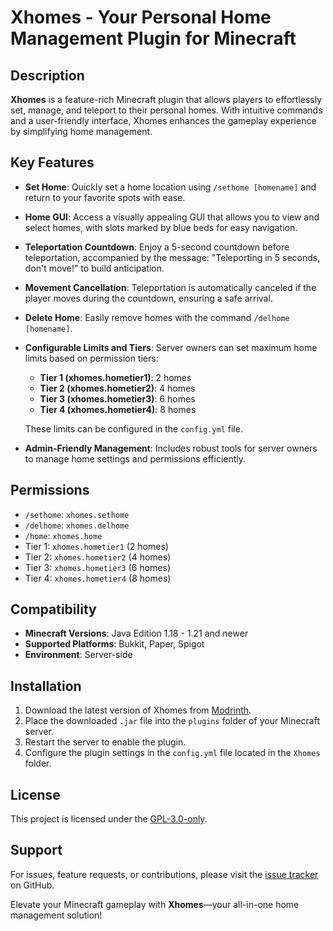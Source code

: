 # Xhomes - Your Personal Home Management Plugin for Minecraft

## Description

**Xhomes** is a feature-rich Minecraft plugin that allows players to effortlessly set, manage, and teleport to their personal homes. With intuitive commands and a user-friendly interface, Xhomes enhances the gameplay experience by simplifying home management.

## Key Features

- **Set Home**: Quickly set a home location using `/sethome [homename]` and return to your favorite spots with ease.

- **Home GUI**: Access a visually appealing GUI that allows you to view and select homes, with slots marked by blue beds for easy navigation.

- **Teleportation Countdown**: Enjoy a 5-second countdown before teleportation, accompanied by the message: "Teleporting in 5 seconds, don't move!" to build anticipation.

- **Movement Cancellation**: Teleportation is automatically canceled if the player moves during the countdown, ensuring a safe arrival.

- **Delete Home**: Easily remove homes with the command `/delhome [homename]`.

- **Configurable Limits and Tiers**: Server owners can set maximum home limits based on permission tiers:
  - **Tier 1 (xhomes.hometier1)**: 2 homes
  - **Tier 2 (xhomes.hometier2)**: 4 homes
  - **Tier 3 (xhomes.hometier3)**: 6 homes
  - **Tier 4 (xhomes.hometier4)**: 8 homes

  These limits can be configured in the `config.yml` file.

- **Admin-Friendly Management**: Includes robust tools for server owners to manage home settings and permissions efficiently.

## Permissions

- `/sethome`: `xhomes.sethome`
- `/delhome`: `xhomes.delhome`
- `/home`: `xhomes.home`
- Tier 1: `xhomes.hometier1` (2 homes)
- Tier 2: `xhomes.hometier2` (4 homes)
- Tier 3: `xhomes.hometier3` (6 homes)
- Tier 4: `xhomes.hometier4` (8 homes)

## Compatibility

- **Minecraft Versions**: Java Edition 1.18 - 1.21 and newer
- **Supported Platforms**: Bukkit, Paper, Spigot
- **Environment**: Server-side

## Installation

1. Download the latest version of Xhomes from [Modrinth](https://modrinth.com/plugin/xhomes).
2. Place the downloaded `.jar` file into the `plugins` folder of your Minecraft server.
3. Restart the server to enable the plugin.
4. Configure the plugin settings in the `config.yml` file located in the `Xhomes` folder.

## License

This project is licensed under the [GPL-3.0-only](https://opensource.org/licenses/GPL-3.0).

## Support

For issues, feature requests, or contributions, please visit the [issue tracker](https://github.com/Akar1881/Xhomes/issues) on GitHub.

Elevate your Minecraft gameplay with **Xhomes**—your all-in-one home management solution!
